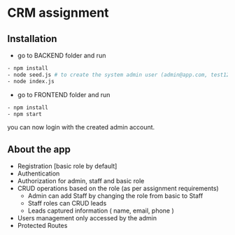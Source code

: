# CRM assignment



## Installation


- go to BACKEND folder and run

```bash
- npm install
- node seed.js # to create the system admin user (admin@app.com, test123)
- node index.js
```
- go to FRONTEND folder and run

```bash
- npm install
- npm start
```


you can now login with the created admin account.


## About the app
- Registration [basic role by default]
- Authentication 
- Authorization for admin, staff and basic role
- CRUD operations based on the role (as per assignment requirements)
  - Admin can add Staff by changing the role from basic to Staff
  - Staff roles can CRUD leads
  - Leads captured information ( name, email, phone )
- Users management only accessed by the admin
- Protected Routes
